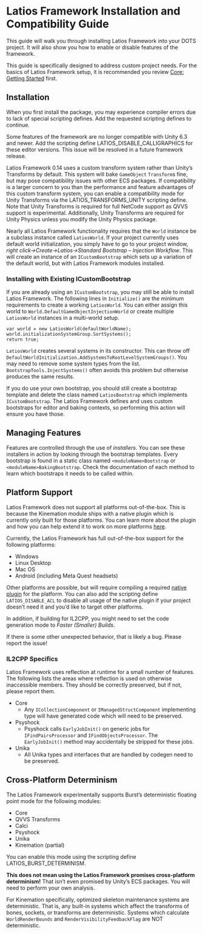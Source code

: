 # Latios Framework Installation and Compatibility Guide

This guide will walk you through installing Latios Framework into your DOTS
project. It will also show you how to enable or disable features of the
framework.

This guide is specifically designed to address custom project needs. For the
basics of Latios Framework setup, it is recommended you review [Core: Getting
Started](Core/Getting%20Started.md) first.

## Installation

When you first install the package, you may experience compiler errors due to
lack of special scripting defines. Add the requested scripting defines to
continue.

Some features of the framework are no longer compatible with Unity 6.3 and
newer. Add the scripting define LATIOS_DISABLE_CALLIGRAPHICS for these editor
versions. This issue will be resolved in a future framework release.

Latios Framework 0.14 uses a custom transform system rather than Unity’s
Transforms by default. This system will bake `GameObject` `Transform`s fine, but
may pose compatibility issues with other ECS packages. If compatibility is a
larger concern to you than the performance and feature advantages of this custom
transform system, you can enable a compatibility mode for Unity Transforms via
the LATIOS_TRANSFORMS_UNITY scripting define. Note that Unity Transforms is
required for full NetCode support as QVVS support is experimental. Additionally,
Unity Transforms are required for Unity Physics unless you modify the Unity
Physics package.

Nearly all Latios Framework functionality requires that the `World` instance be
a subclass instance called `LatiosWorld`. If your project currently uses default
world initialization, you simply have to go to your project window, *right
click-\>Create-\>Latios-\>Standard Bootstrap – Injection Workflow*. This will
create an instance of an `ICustomBootstrap` which sets up a variation of the
default world, but with Latios Framework modules installed.

### Installing with Existing ICustomBootstrap

If you are already using an `ICustomBootstrap`, you may still be able to install
Latios Framework. The following lines in `Initialize()` are the minimum
requirements to create a working `LatiosWorld`. You can either assign this world
to `World.DefaultGameObjectInjectionWorld` or create multiple `LatiosWorld`
instances in a multi-world setup.

```charp
var world = new LatiosWorld(defaultWorldName);
world.initializationSystemGroup.SortSystems();
return true;
```

`LatiosWorld` creates several systems in its constructor. This can throw off
`DefaultWorldInitialization.AddSystemsToRootLevelSystemGroups()`. You may need
to remove some system types from the list. `BootstrapTools.InjectSystems()`
often avoids this problem but otherwise produces the same results.

If you do use your own bootstrap, you should still create a bootstrap template
and delete the class named `LatiosBootstrap` which implements
`ICustomBootstrap`. The Latios Framework defines and uses custom bootstraps for
editor and baking contexts, so performing this action will ensure you have
those.

## Managing Features

Features are controlled through the use of *installers*. You can see these
installers in action by looking through the bootstrap templates. Every bootstrap
is found in a static class named `<moduleName>Bootstrap` or
`<moduleName>BakingBootstrap`. Check the documentation of each method to learn
which bootstraps it needs to be called within.

## Platform Support

Latios Framework does not support all platforms out-of-the-box. This is because
the Kinemation module ships with a native plugin which is currently only built
for those platforms. You can learn more about the plugin and how you can help
extend it to work on more platforms
[here](https://github.com/Dreaming381/AclUnity).

Currently, the Latios Framework has full out-of-the-box support for the
following platforms:

-   Windows
-   Linux Desktop
-   Mac OS
-   Android (including Meta Quest headsets)

Other platforms are possible, but will require compiling a required [native
plugin](https://github.com/Dreaming381/AclUnity) for the platform. You can also
add the scripting define `LATIOS_DISABLE_ACL` to disable all usage of the native
plugin if your project doesn’t need it and you’d like to target other platforms.

In addition, if building for IL2CPP, you might need to set the code generation
mode to *Faster (Smaller) Builds*.

If there is some other unexpected behavior, that is likely a bug. Please report
the issue!

### IL2CPP Specifics

Latios Framework uses reflection at runtime for a small number of features. The
following lists the areas where reflection is used on otherwise inaccessible
members. They should be correctly preserved, but if not, please report them.

-   Core
    -   Any `ICollectionComponent` or `IManagedStructComponent` implementing
        type will have generated code which will need to be preserved.
-   Psyshock
    -   Psyshock calls `EarlyJobInit()` on generic jobs for
        `IFindPairsProcessor` and `IFindObjectsProcessor`. The `EarlyJobInit()`
        method may accidentally be stripped for these jobs.
-   Unika
    -   All Unika types and interfaces that are handled by codegen need to be
        preserved.

## Cross-Platform Determinism

The Latios Framework experimentally supports Burst’s deterministic floating
point mode for the following modules:

-   Core
-   QVVS Transforms
-   Calci
-   Psyshock
-   Unika
-   Kinemation (partial)

You can enable this mode using the scripting define LATIOS_BURST_DETERMINISM.

**This does not mean using the Latios Framework promises cross-platform
determinism!** That isn’t even promised by Unity’s ECS packages. You will need
to perform your own analysis.

For Kinemation specifically, optimized skeleton maintenance systems are
deterministic. That is, any built-in systems which affect the transforms of
bones, sockets, or transforms are deterministic. Systems which calculate
`WorldRenderBounds` and `RenderVisibilityFeedbackFlag` are NOT deterministic.
